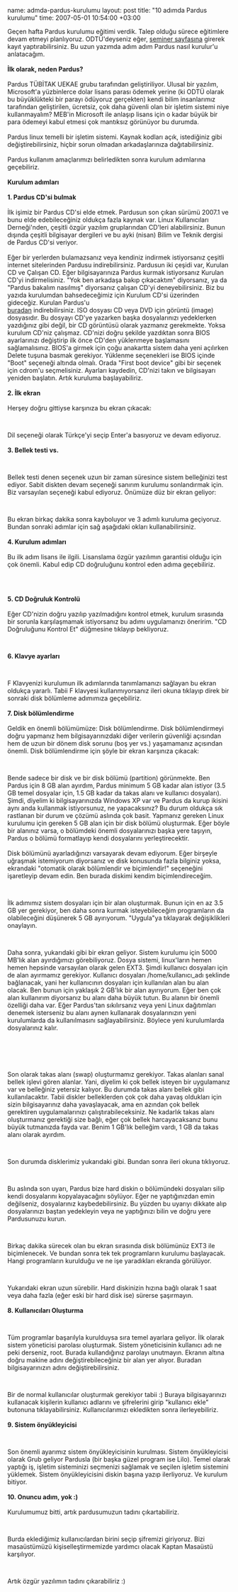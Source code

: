 name: admda-pardus-kurulumu
layout: post
title: "10 adımda Pardus kurulumu"
time: 2007-05-01 10:54:00 +03:00

Geçen hafta Pardus kurulumu eğitimi verdik. Talep olduğu sürece eğitimlere devam etmeyi planlıyoruz. ODTÜ'deyseniz eğer, <a href="http://seminer.metu.edu.tr/">seminer sayfasına</a> girerek kayıt yaptırabilirsiniz. Bu uzun yazımda adım adım Pardus nasıl kurulur'u anlatacağım.<br /><br /><span style="font-weight: bold;">İlk olarak, neden Pardus? </span><br /><br />Pardus TÜBİTAK UEKAE grubu tarafından geliştiriliyor. Ulusal bir yazılım, Microsoft'a yüzbinlerce dolar lisans parası ödemek yerine (ki ODTÜ olarak bu büyüklükteki bir parayı ödüyoruz gerçekten) kendi bilim insanlarımız tarafından geliştirilen, ücretsiz, çok daha güvenli olan bir işletim sistemi niye kullanmayalım? MEB'in Microsoft ile anlaşıp lisans için o kadar büyük bir para ödemeyi kabul etmesi çok mantıksız görünüyor bu durumda.<br /><br />Pardus linux temelli bir işletim sistemi. Kaynak kodları açık, istediğiniz gibi değiştirebilirsiniz, hiçbir sorun olmadan arkadaşlarınıza dağıtabilirsiniz.<br /><br />Pardus kullanım amaçlarımızı belirledikten sonra kurulum adımlarına geçebiliriz.<br /><br /><span style="font-weight: bold;">Kurulum adımları</span><br /><br /><span style="font-weight: bold;">1. Pardus CD'si bulmak</span><br /><br />İlk işimiz bir Pardus CD'si elde etmek. Pardusun son çıkan sürümü 2007.1 ve bunu elde edebileceğiniz oldukça fazla kaynak var. Linux Kullanıcıları Derneği'nden, çeşitli özgür yazılım gruplarından CD'leri alabilirsiniz. Bunun dışında çeşitli bilgisayar dergileri ve bu ayki (nisan) Bilim ve Teknik dergisi de Pardus CD'si veriyor.<br /><br />Eğer bir yerlerden bulamazsanız veya kendiniz indirmek istiyorsanız çeşitli internet sitelerinden Pardusu indirebilirsiniz. Pardusun iki çeşidi var, Kurulan CD ve Çalışan CD. Eğer bilgisayarınıza Pardus kurmak istiyorsanız Kurulan CD'yi indirmelisiniz. "Yok ben arkadaşa bakıp çıkacaktım" diyorsanız, ya da "Pardus bakalım nasılmış" diyorsanız çalışan CD'yi deneyebilirsiniz. Biz bu yazıda kurulumdan bahsedeceğimiz için Kurulum CD'si üzerinden gideceğiz. Kurulan Pardus'u<br /><a href="ftp://ftp.metu.edu.tr/pub/linux/pardus/kurulan/2007.1/Pardus-Kurulan-2007.1.iso"> buradan</a> indirebilirsiniz. ISO dosyası CD veya DVD için görüntü (image) dosyasıdır. Bu dosyayı CD'ye yazarken başka dosyalarınızı yedeklerken yazdığınız gibi değil, bir CD görüntüsü olarak yazmanız gerekmekte. Yoksa kurulum CD'niz çalışmaz. CD'nizi doğru şekilde yazdıktan sonra BIOS ayarlarınızı değiştirip ilk önce CD'den yüklenmeye başlamasını sağlamalısınız. BIOS'a girmek için çoğu anakartta sistem daha yeni açılırken Delete tuşuna basmak gerekiyor. Yüklenme seçenekleri ise BIOS içinde "Boot" seçeneği altında olmalı. Orada "First boot device" gibi bir seçenek için cdrom'u seçmelisiniz. Ayarları kaydedin, CD'nizi takın ve bilgisayarı yeniden başlatın. Artık kuruluma başlayabiliriz.<br /><br /><span style="font-weight: bold;">2. İlk ekran</span><br /><br />Herşey doğru gittiyse karşınıza bu ekran çıkacak:<br /><br /><a onblur="try {parent.deselectBloggerImageGracefully();} catch(e) {}" href="http://2.bp.blogspot.com/_AZvuJ9kmERM/Rjb-VL-pQgI/AAAAAAAAAAU/LxEOfiC_rTk/s1600-h/snap1"><img style="margin: 0px auto 10px; display: block; text-align: center; cursor: pointer;" src="http://2.bp.blogspot.com/_AZvuJ9kmERM/Rjb-VL-pQgI/AAAAAAAAAAU/LxEOfiC_rTk/s400/snap1" alt="" id="BLOGGER_PHOTO_ID_5059510871343579650" border="0" /></a><br />Dil seçeneği olarak Türkçe'yi seçip Enter'a basıyoruz ve devam ediyoruz.<br /><br /><span style="font-weight: bold;">3. Bellek testi vs.</span><br /><br /><a onblur="try {parent.deselectBloggerImageGracefully();} catch(e) {}" href="http://4.bp.blogspot.com/_AZvuJ9kmERM/Rjb_qr-pQhI/AAAAAAAAAAc/fTuOTC34N_o/s1600-h/snap2"><img style="margin: 0px auto 10px; display: block; text-align: center; cursor: pointer;" src="http://4.bp.blogspot.com/_AZvuJ9kmERM/Rjb_qr-pQhI/AAAAAAAAAAc/fTuOTC34N_o/s400/snap2" alt="" id="BLOGGER_PHOTO_ID_5059512340222394898" border="0" /></a><br />Bellek testi denen seçenek uzun bir zaman süresince sistem belleğinizi test ediyor. Sabit diskten devam seçeneği sanırım kurulumu sonlandırmak için. Biz varsayılan seçeneği kabul ediyoruz. Önümüze düz bir ekran geliyor:<br /><br /><a onblur="try {parent.deselectBloggerImageGracefully();} catch(e) {}" href="http://3.bp.blogspot.com/_AZvuJ9kmERM/RjcAkL-pQiI/AAAAAAAAAAk/GOSdzeNpMi8/s1600-h/snap3"><img style="margin: 0px auto 10px; display: block; text-align: center; cursor: pointer;" src="http://3.bp.blogspot.com/_AZvuJ9kmERM/RjcAkL-pQiI/AAAAAAAAAAk/GOSdzeNpMi8/s400/snap3" alt="" id="BLOGGER_PHOTO_ID_5059513328064872994" border="0" /></a><br />Bu ekran birkaç dakika sonra kayboluyor ve 3 adımlı kuruluma geçiyoruz. Bundan sonraki adımlar için sağ aşağıdaki okları kullanabilirsiniz.<br /><br /><span style="font-weight: bold;">4. Kurulum adımları</span><br /><br />Bu ilk adım lisans ile ilgili. Lisanslama özgür yazılımın garantisi olduğu için çok önemli. Kabul edip CD doğruluğunu kontrol eden adıma geçebiliriz.<br /><br /><a onblur="try {parent.deselectBloggerImageGracefully();} catch(e) {}" href="http://3.bp.blogspot.com/_AZvuJ9kmERM/RjcBIL-pQjI/AAAAAAAAAAs/PpPRdrEA_CE/s1600-h/snap4"><img style="margin: 0px auto 10px; display: block; text-align: center; cursor: pointer;" src="http://3.bp.blogspot.com/_AZvuJ9kmERM/RjcBIL-pQjI/AAAAAAAAAAs/PpPRdrEA_CE/s400/snap4" alt="" id="BLOGGER_PHOTO_ID_5059513946540163634" border="0" /></a><br /><br /><span style="font-weight: bold;">5. CD Doğruluk Kontrolü</span><br /><br />Eğer CD'nizin doğru yazılıp yazılmadığını kontrol etmek, kurulum sırasında bir sorunla karşılaşmamak istiyorsanız bu adımı uygulamanızı öneririm. "CD Doğruluğunu Kontrol Et" düğmesine tıklayıp bekliyoruz.<br /><br /><a onblur="try {parent.deselectBloggerImageGracefully();} catch(e) {}" href="http://4.bp.blogspot.com/_AZvuJ9kmERM/RjcCYb-pQkI/AAAAAAAAAA0/cqQrv7orXJQ/s1600-h/snap5"><img style="margin: 0px auto 10px; display: block; text-align: center; cursor: pointer;" src="http://4.bp.blogspot.com/_AZvuJ9kmERM/RjcCYb-pQkI/AAAAAAAAAA0/cqQrv7orXJQ/s400/snap5" alt="" id="BLOGGER_PHOTO_ID_5059515325224665666" border="0" /></a><br /><span style="font-weight: bold;">6. Klavye ayarları</span><br /><br /><a onblur="try {parent.deselectBloggerImageGracefully();} catch(e) {}" href="http://4.bp.blogspot.com/_AZvuJ9kmERM/RjcDWb-pQlI/AAAAAAAAAA8/rydYleYOV0U/s1600-h/snap6"><img style="margin: 0px auto 10px; display: block; text-align: center; cursor: pointer;" src="http://4.bp.blogspot.com/_AZvuJ9kmERM/RjcDWb-pQlI/AAAAAAAAAA8/rydYleYOV0U/s400/snap6" alt="" id="BLOGGER_PHOTO_ID_5059516390376555090" border="0" /></a><br />F Klavyenizi kurulumun ilk adımlarında tanımlamanızı sağlayan bu ekran oldukça yararlı. Tabii F klavyesi kullanmıyorsanız ileri okuna tıklayıp direk bir sonraki disk bölümleme adımımıza geçebiliriz.<br /><br /><span style="font-weight: bold;">7. Disk bölümlendirme</span><br /><br />Geldik en önemli bölümümüze: Disk bölümlendirme. Disk bölümlendirmeyi doğru yapmanız hem bilgisayarınızdaki diğer verilerin güvenliği açısından hem de uzun bir dönem disk sorunu (boş yer vs.) yaşamamanız açısından önemli. Disk bölümlendirme için şöyle bir ekran karşınıza çıkacak:<br /><br /><a onblur="try {parent.deselectBloggerImageGracefully();} catch(e) {}" href="http://1.bp.blogspot.com/_AZvuJ9kmERM/RjcXIr-pQoI/AAAAAAAAABU/k-eSZrgTJeI/s1600-h/snap10"><img style="margin: 0px auto 10px; display: block; text-align: center; cursor: pointer;" src="http://1.bp.blogspot.com/_AZvuJ9kmERM/RjcXIr-pQoI/AAAAAAAAABU/k-eSZrgTJeI/s400/snap10" alt="" id="BLOGGER_PHOTO_ID_5059538144385909378" border="0" /></a><br />Bende sadece bir disk ve bir disk bölümü (partition) görünmekte. Ben Pardus için 8 GB alan ayırdım, Pardus minimum 5 GB kadar alan istiyor (3.5 GB temel dosyalar için, 1.5 GB kadar da takas alanı ve kullanıcı dosyaları). Şimdi, diyelim ki bilgisayarınızda Windows XP var ve Pardus da kurup ikisini aynı anda kullanmak istiyorsunuz, ne yapacaksınız? Bu durum oldukça sık rastlanan bir durum ve çözümü aslında çok basit. Yapmanız gereken Linux kurulumu için gereken 5 GB alan için bir disk bölümü oluşturmak. Eğer böyle bir alanınız varsa, o bölümdeki önemli dosyalarınızı başka yere taşıyın, Pardus o bölümü formatlayıp kendi dosyalarını yerleştirecektir.<br /><br />Disk bölümünü ayarladığınızı varsayarak devam ediyorum. Eğer birşeyle uğraşmak istemiyorum diyorsanız ve disk konusunda fazla bilginiz yoksa, ekrandaki "otomatik olarak bölümlendir ve biçimlendir!" seçeneğini işaretleyip devam edin. Ben burada diskimi kendim biçimlendireceğim.<br /><br /><a onblur="try {parent.deselectBloggerImageGracefully();} catch(e) {}" href="http://4.bp.blogspot.com/_AZvuJ9kmERM/RjcYMb-pQqI/AAAAAAAAACI/0dcf9xsTGfM/s1600-h/snap12"><img style="margin: 0px auto 10px; display: block; text-align: center; cursor: pointer;" src="http://4.bp.blogspot.com/_AZvuJ9kmERM/RjcYMb-pQqI/AAAAAAAAACI/0dcf9xsTGfM/s400/snap12" alt="" id="BLOGGER_PHOTO_ID_5059539308322046626" border="0" /></a><br />İlk adımımız sistem dosyaları için bir alan oluşturmak. Bunun için en az 3.5 GB yer gerekiyor, ben daha sonra kurmak isteyebileceğim programların da olabileceğini düşünerek 5 GB ayırıyorum. "Uygula"ya tıklayarak değişiklikleri onaylayın.<br /><br /><a onblur="try {parent.deselectBloggerImageGracefully();} catch(e) {}" href="http://1.bp.blogspot.com/_AZvuJ9kmERM/RjcYur-pQrI/AAAAAAAAACQ/f7QaGUyQgb8/s1600-h/snap13"><img style="margin: 0px auto 10px; display: block; text-align: center; cursor: pointer;" src="http://1.bp.blogspot.com/_AZvuJ9kmERM/RjcYur-pQrI/AAAAAAAAACQ/f7QaGUyQgb8/s400/snap13" alt="" id="BLOGGER_PHOTO_ID_5059539896732566194" border="0" /></a><br />Daha sonra, yukarıdaki gibi bir ekran geliyor. Sistem kurulumu için 5000 MB'lık alan ayırdığımızı görebiliyoruz. Dosya sistemi, linux'ların hemen hemen hepsinde varsayılan olarak gelen EXT3. Şimdi kullanıcı dosyaları için de alan ayırmamız gerekiyor. Kullanıcı dosyaları /home/kullanıcı_adı şeklinde bağlanacak, yani her kullanıcının dosyaları için kullanılan alan bu alan olacak. Ben bunun için yaklaşık 2 GB'lık bir alan ayırıyorum. Eğer ben çok alan kullanırım diyorsanız bu alanı daha büyük tutun. Bu alanın bir önemli özelliği daha var. Eğer Pardus'tan sıkılırsanız veya yeni Linux dağıtımları denemek isterseniz bu alanı aynen kullanarak dosyalarınızın yeni kurulumlarda da kullanılmasını sağlayabilirsiniz. Böylece yeni kurulumlarda dosyalarınız kalır.<br /><br /><a onblur="try {parent.deselectBloggerImageGracefully();} catch(e) {}" href="http://1.bp.blogspot.com/_AZvuJ9kmERM/RjcaQr-pQsI/AAAAAAAAACY/qP7OnC7l-uA/s1600-h/snap14"><img style="margin: 0px auto 10px; display: block; text-align: center; cursor: pointer;" src="http://1.bp.blogspot.com/_AZvuJ9kmERM/RjcaQr-pQsI/AAAAAAAAACY/qP7OnC7l-uA/s400/snap14" alt="" id="BLOGGER_PHOTO_ID_5059541580359746242" border="0" /></a><br /><br /><a onblur="try {parent.deselectBloggerImageGracefully();} catch(e) {}" href="http://1.bp.blogspot.com/_AZvuJ9kmERM/Rjcckr-pQtI/AAAAAAAAACg/Gc-UUfEWqOE/s1600-h/snap15"><img style="margin: 0px auto 10px; display: block; text-align: center; cursor: pointer;" src="http://1.bp.blogspot.com/_AZvuJ9kmERM/Rjcckr-pQtI/AAAAAAAAACg/Gc-UUfEWqOE/s400/snap15" alt="" id="BLOGGER_PHOTO_ID_5059544122980385490" border="0" /></a><br />Son olarak takas alanı (swap) oluşturmamız gerekiyor. Takas alanları sanal bellek işlevi gören alanlar. Yani, diyelim ki çok bellek isteyen bir uygulamanız var ve belleğiniz yetersiz kalıyor. Bu durumda takas alanı bellek gibi kullanılacaktır. Tabii diskler belleklerden çok çok daha yavaş oldukları için sizin bilgisayarınız daha yavaşlayacak, ama en azından çok bellek gerektiren uygulamalarınızı çalıştırabileceksiniz. Ne kadarlık takas alanı oluşturmanız gerektiği size bağlı, eğer çok bellek harcayacaksanız bunu büyük tutmanızda fayda var. Benim 1 GB'lık belleğim vardı, 1 GB da takas alanı olarak ayırdım.<br /><br /><a onblur="try {parent.deselectBloggerImageGracefully();} catch(e) {}" href="http://1.bp.blogspot.com/_AZvuJ9kmERM/Rjcc8r-pQuI/AAAAAAAAACo/bZAjMoTzzLQ/s1600-h/snap16"><img style="margin: 0px auto 10px; display: block; text-align: center; cursor: pointer;" src="http://1.bp.blogspot.com/_AZvuJ9kmERM/Rjcc8r-pQuI/AAAAAAAAACo/bZAjMoTzzLQ/s400/snap16" alt="" id="BLOGGER_PHOTO_ID_5059544535297245922" border="0" /></a><br />Son durumda disklerimiz yukarıdaki gibi. Bundan sonra ileri okuna tıklıyoruz.<br /><br /><a onblur="try {parent.deselectBloggerImageGracefully();} catch(e) {}" href="http://1.bp.blogspot.com/_AZvuJ9kmERM/Rjcc8r-pQvI/AAAAAAAAACw/GzMPFGNQzm0/s1600-h/snap17"><img style="margin: 0px auto 10px; display: block; text-align: center; cursor: pointer;" src="http://1.bp.blogspot.com/_AZvuJ9kmERM/Rjcc8r-pQvI/AAAAAAAAACw/GzMPFGNQzm0/s400/snap17" alt="" id="BLOGGER_PHOTO_ID_5059544535297245938" border="0" /></a><br />Bu aslında son uyarı, Pardus bize hard diskin o bölümündeki dosyaları silip kendi dosyalarını kopyalayacağını söylüyor. Eğer ne yaptığınızdan emin değilseniz, dosyalarınız kaybedebilirsiniz. Bu yüzden bu uyarıyı dikkate alıp dosyalarınızı baştan yedekleyin veya ne yaptığınızı bilin ve doğru yere Pardusunuzu kurun.<br /><br /><a onblur="try {parent.deselectBloggerImageGracefully();} catch(e) {}" href="http://2.bp.blogspot.com/_AZvuJ9kmERM/Rjcc87-pQwI/AAAAAAAAAC4/IdA9NGetlIw/s1600-h/snap18"><img style="margin: 0px auto 10px; display: block; text-align: center; cursor: pointer;" src="http://2.bp.blogspot.com/_AZvuJ9kmERM/Rjcc87-pQwI/AAAAAAAAAC4/IdA9NGetlIw/s400/snap18" alt="" id="BLOGGER_PHOTO_ID_5059544539592213250" border="0" /></a><br />Birkaç dakika sürecek olan bu ekran sırasında disk bölümünüz EXT3 ile biçimlenecek. Ve bundan sonra tek tek programların kurulumu başlayacak. Hangi programların kurulduğu ve ne işe yaradıkları ekranda görülüyor.<br /><br /><a onblur="try {parent.deselectBloggerImageGracefully();} catch(e) {}" href="http://2.bp.blogspot.com/_AZvuJ9kmERM/Rjcc87-pQxI/AAAAAAAAADA/zCr3pl_smNo/s1600-h/snap19"><img style="margin: 0px auto 10px; display: block; text-align: center; cursor: pointer;" src="http://2.bp.blogspot.com/_AZvuJ9kmERM/Rjcc87-pQxI/AAAAAAAAADA/zCr3pl_smNo/s400/snap19" alt="" id="BLOGGER_PHOTO_ID_5059544539592213266" border="0" /></a><br />Yukarıdaki ekran uzun sürebilir. Hard diskinizin hızına bağlı olarak 1 saat veya daha fazla (eğer eski bir hard disk ise) sürerse şaşırmayın.<br /><br /><span style="font-weight: bold;">8. Kullanıcıları Oluşturma</span><br /><br /><a onblur="try {parent.deselectBloggerImageGracefully();} catch(e) {}" href="http://1.bp.blogspot.com/_AZvuJ9kmERM/Rjcgwr-pQzI/AAAAAAAAADQ/DMwwJ99QfDg/s1600-h/snap20"><img style="margin: 0px auto 10px; display: block; text-align: center; cursor: pointer;" src="http://1.bp.blogspot.com/_AZvuJ9kmERM/Rjcgwr-pQzI/AAAAAAAAADQ/DMwwJ99QfDg/s400/snap20" alt="" id="BLOGGER_PHOTO_ID_5059548727185326898" border="0" /></a><br />Tüm programlar başarılyla kurulduysa sıra temel ayarlara geliyor. İlk olarak sistem yöneticisi parolası oluşturmak. Sistem yöneticisinin kullanıcı adı ne peki derseniz, root. Burada kullandığınız parolayı unutmayın. Ekranın altına doğru makine adını değiştirebileceğiniz bir alan yer alıyor. Buradan bilgisayarınızın adını değiştirebilirsiniz.<br /><br /><a onblur="try {parent.deselectBloggerImageGracefully();} catch(e) {}" href="http://3.bp.blogspot.com/_AZvuJ9kmERM/RjcgxL-pQ0I/AAAAAAAAADY/m44N2JciKUk/s1600-h/snap21"><img style="margin: 0px auto 10px; display: block; text-align: center; cursor: pointer;" src="http://3.bp.blogspot.com/_AZvuJ9kmERM/RjcgxL-pQ0I/AAAAAAAAADY/m44N2JciKUk/s400/snap21" alt="" id="BLOGGER_PHOTO_ID_5059548735775261506" border="0" /></a><br />Bir de normal kullanıcılar oluşturmak gerekiyor tabii :) Buraya bilgisayarınızı kullanacak kişilerin kullanıcı adlarını ve şifrelerini girip "kullanıcı ekle" butonuna tıklayabilirsiniz. Kullanıcılarımızı ekledikten sonra ilerleyebiliriz.<br /><br /><span style="font-weight:bold;">9. Sistem önyükleyicisi</span><br /><br /><a onblur="try {parent.deselectBloggerImageGracefully();} catch(e) {}" href="http://4.bp.blogspot.com/_AZvuJ9kmERM/Rjcgxb-pQ1I/AAAAAAAAADg/JvAvFTPnRZs/s1600-h/snap22"><img style="margin: 0px auto 10px; display: block; text-align: center; cursor: pointer;" src="http://4.bp.blogspot.com/_AZvuJ9kmERM/Rjcgxb-pQ1I/AAAAAAAAADg/JvAvFTPnRZs/s400/snap22" alt="" id="BLOGGER_PHOTO_ID_5059548740070228818" border="0" /></a><br />Son önemli ayarımız sistem önyükleyicisinin kurulması. Sistem önyükleyicisi olarak Grub geliyor Pardusla (bir başka güzel program ise Lilo). Temel olarak yaptığı iş, işletim sisteminizi seçmenizi sağlamak ve seçilen işletim sistemini yüklemek. Sistem önyükleyicisini diskin başına yazıp ilerliyoruz. Ve kurulum bitiyor.<br /><br /><span style="font-weight:bold;">10. Onuncu adım, yok :)</span><br /><br />Kurulumumuz bitti, artık pardusumuzun tadını çıkartabiliriz.<br /><br /><a onblur="try {parent.deselectBloggerImageGracefully();} catch(e) {}" href="http://1.bp.blogspot.com/_AZvuJ9kmERM/Rjcgxr-pQ2I/AAAAAAAAADo/EZIoxEAkYU4/s1600-h/snap23"><img style="margin: 0px auto 10px; display: block; text-align: center; cursor: pointer;" src="http://1.bp.blogspot.com/_AZvuJ9kmERM/Rjcgxr-pQ2I/AAAAAAAAADo/EZIoxEAkYU4/s400/snap23" alt="" id="BLOGGER_PHOTO_ID_5059548744365196130" border="0" /></a><br />Burda eklediğimiz kullanıcılardan birini seçip şifremizi giriyoruz. Bizi masaüstümüzü kişiselleştirmemizde yardımcı olacak Kaptan Masaüstü karşılıyor.<br /><br /><a onblur="try {parent.deselectBloggerImageGracefully();} catch(e) {}" href="http://1.bp.blogspot.com/_AZvuJ9kmERM/Rjcgxr-pQ3I/AAAAAAAAADw/hMjvN_WlIvQ/s1600-h/snap24"><img style="margin: 0px auto 10px; display: block; text-align: center; cursor: pointer;" src="http://1.bp.blogspot.com/_AZvuJ9kmERM/Rjcgxr-pQ3I/AAAAAAAAADw/hMjvN_WlIvQ/s400/snap24" alt="" id="BLOGGER_PHOTO_ID_5059548744365196146" border="0" /></a><br />Artık özgür yazılımın tadını çıkarabiliriz :)
